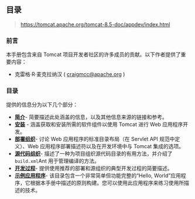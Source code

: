 ## 目录

> https://tomcat.apache.org/tomcat-8.5-doc/appdev/index.html

### 前言

本手册包含来自 Tomcat 项目开发者社区的许多成员的贡献。以下作者提供了重要内容：

- 克雷格·R·麦克拉纳汉 ( [craigmcc@apache.org](mailto:craigmcc@apache.org) )

### 目录

提供的信息分为以下几个部分：

- [**简介**](开发方向/WEB开发/服务器/tomcat/官网文档/tomcat-8.5-doc/appdev/introduction.md)- 简要描述此处涵盖的信息，以及其他信息来源的链接和参考。
- [**安装**](开发方向/WEB开发/服务器/tomcat/官网文档/tomcat-8.5-doc/appdev/installation.md) - 涵盖获取和安装所需的软件组件以使用 Tomcat 进行 Web 应用程序开发。
- [**部署组织**](开发方向/WEB开发/服务器/tomcat/官网文档/tomcat-8.5-doc/appdev/deployment.md)- 讨论 Web 应用程序的标准目录布局（在 Servlet API 规范中定义）、Web 应用程序部署描述符以及在开发环境中与 Tomcat 集成的选项。
- [**源代码组织**](https://tomcat.apache.org/tomcat-8.5-doc/appdev/source.html)- 描述了一种为项目组织源代码目录的有用方法，并介绍了 `build.xml`Ant 用于管理编译的方法。
- [**开发过程**](https://tomcat.apache.org/tomcat-8.5-doc/appdev/processes.html)- 提供使用推荐的部署和源组织的典型开发过程的简要描述。
- [**示例应用程序**](https://tomcat.apache.org/tomcat-8.5-doc/appdev/sample/)- 该目录包含一个非常简单但功能完整的“Hello, World”应用程序，它根据本手册中描述的原则构建。您可以使用此应用程序来练习使用所描述的技术。